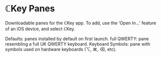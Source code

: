 # ℂKey Panes

Downloadable panes for the ℂKey app. To add, use the ‘Open In…’ feature of an iOS device, and select ℂKey.

Defaults: panes installed by default on first launch.
full QWERTY: pane resembling a full UK QWERTY keyboard.
Keyboard Symbols: pane with symbols used on hardware keyboards (⌥, ⌘, ⌫, etc).
